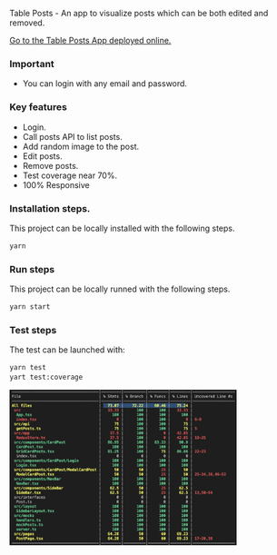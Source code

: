
Table Posts - An app to visualize posts which can be both edited and removed.

<a href="https://leafy-semifreddo-cd3cef.netlify.app/">
 
  Go to the Table Posts App deployed online.
</a>

### Important

- You can login with any email and password.

### Key features

- Login.
- Call posts API to list posts.
- Add random image to the post.
- Edit posts.
- Remove posts.
- Test coverage near 70%.
- 100% Responsive


### Installation steps.
This project can be locally installed with the following steps.
```bash
yarn
```

### Run steps
This project can be locally runned with the following steps.

```bash
yarn start
```

### Test steps
The test can be launched with:
```bash
yarn test
yart test:coverage
```

  <img alt="Test Coverage" src="./src/Images/test-coverage.png" width="400" />

